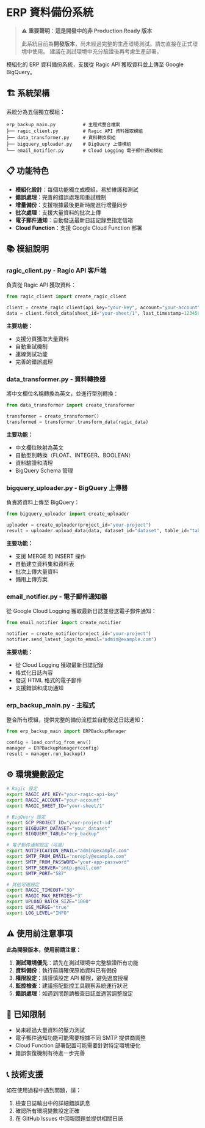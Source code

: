 # ERP 資料備份系統

> ⚠️ **重要聲明：這是開發中的非 Production Ready 版本**
>
> 此系統目前為**開發版本**，尚未經過完整的生產環境測試。請勿直接在正式環境中使用。
> 建議在測試環境中充分驗證後再考慮生產部署。

模組化的 ERP 資料備份系統，支援從 Ragic API 獲取資料並上傳至 Google BigQuery。

## 🏗️ 系統架構

系統分為五個獨立模組：

```
erp_backup_main.py          # 主程式整合檔案
├── ragic_client.py         # Ragic API 資料獲取模組
├── data_transformer.py     # 資料轉換模組
├── bigquery_uploader.py    # BigQuery 上傳模組
└── email_notifier.py       # Cloud Logging 電子郵件通知模組
```

## 📋 功能特色

- **模組化設計**：每個功能獨立成模組，易於維護和測試
- **錯誤處理**：完善的錯誤處理和重試機制
- **增量備份**：支援根據最後更新時間進行增量同步
- **批次處理**：支援大量資料的批次上傳
- **電子郵件通知**：自動發送最新日誌記錄至指定信箱
- **Cloud Function**：支援 Google Cloud Function 部署

## 📚 模組說明

### ragic_client.py - Ragic API 客戶端

負責從 Ragic API 獲取資料：

```python
from ragic_client import create_ragic_client

client = create_ragic_client(api_key="your-key", account="your-account")
data = client.fetch_data(sheet_id="your-sheet/1", last_timestamp=1234567890000)
```

**主要功能：**
- 支援分頁獲取大量資料
- 自動重試機制
- 連線測試功能
- 完善的錯誤處理

### data_transformer.py - 資料轉換器

將中文欄位名稱轉換為英文，並進行型別轉換：

```python
from data_transformer import create_transformer

transformer = create_transformer()
transformed = transformer.transform_data(ragic_data)
```

**主要功能：**
- 中文欄位映射為英文
- 自動型別轉換（FLOAT、INTEGER、BOOLEAN）
- 資料驗證和清理
- BigQuery Schema 管理

### bigquery_uploader.py - BigQuery 上傳器

負責將資料上傳至 BigQuery：

```python
from bigquery_uploader import create_uploader

uploader = create_uploader(project_id="your-project")
result = uploader.upload_data(data, dataset_id="dataset", table_id="table")
```

**主要功能：**
- 支援 MERGE 和 INSERT 操作
- 自動建立資料集和資料表
- 批次上傳大量資料
- 備用上傳方案

### email_notifier.py - 電子郵件通知器

從 Google Cloud Logging 獲取最新日誌並發送電子郵件通知：

```python
from email_notifier import create_notifier

notifier = create_notifier(project_id="your-project")
notifier.send_latest_logs(to_email="admin@example.com")
```

**主要功能：**
- 從 Cloud Logging 獲取最新日誌記錄
- 格式化日誌內容
- 發送 HTML 格式的電子郵件
- 支援錯誤和成功通知

### erp_backup_main.py - 主程式

整合所有模組，提供完整的備份流程並自動發送日誌通知：

```python
from erp_backup_main import ERPBackupManager

config = load_config_from_env()
manager = ERPBackupManager(config)
result = manager.run_backup()
```

## ⚙️ 環境變數設定

```bash
# Ragic 設定
export RAGIC_API_KEY="your-ragic-api-key"
export RAGIC_ACCOUNT="your-account"
export RAGIC_SHEET_ID="your-sheet/1"

# BigQuery 設定
export GCP_PROJECT_ID="your-project-id"
export BIGQUERY_DATASET="your_dataset"
export BIGQUERY_TABLE="erp_backup"

# 電子郵件通知設定（可選）
export NOTIFICATION_EMAIL="admin@example.com"
export SMTP_FROM_EMAIL="noreply@example.com"
export SMTP_FROM_PASSWORD="your-app-password"
export SMTP_SERVER="smtp.gmail.com"
export SMTP_PORT="587"

# 其他可選設定
export RAGIC_TIMEOUT="30"
export RAGIC_MAX_RETRIES="3"
export UPLOAD_BATCH_SIZE="1000"
export USE_MERGE="true"
export LOG_LEVEL="INFO"
```

## ⚠️ 使用前注意事項

**此為開發版本，使用前請注意：**

1. **測試環境優先**：請先在測試環境中完整驗證所有功能
2. **資料備份**：執行前請確保原始資料已有備份
3. **權限設定**：請謹慎設定 API 權限，避免過度授權
4. **監控檢查**：建議搭配監控工具觀察系統運行狀況
5. **錯誤處理**：如遇到問題請檢查日誌並適當調整設定

## 🚧 已知限制

- 尚未經過大量資料的壓力測試
- 電子郵件通知功能可能需要根據不同 SMTP 提供商調整
- Cloud Function 部署配置可能需要針對特定環境優化
- 錯誤恢復機制有待進一步完善

## 📞 技術支援

如在使用過程中遇到問題，請：
1. 檢查日誌輸出中的詳細錯誤訊息
2. 確認所有環境變數設定正確
3. 在 GitHub Issues 中回報問題並提供相關日誌